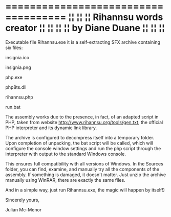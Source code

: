 ====================================
¦¦                                ¦¦
¦¦     Rihannsu words creator     ¦¦
¦¦                                ¦¦
¦¦         by Diane Duane         ¦¦
¦¦                                ¦¦
====================================

Executable file Rihannsu.exe it is
a self-extracting SFX archive
containing six files:


insignia.ico

insignia.png

php.exe

php8ts.dll

rihannsu.php

run.bat


The assembly works due to the presence,
in fact, of an adapted script in PHP, taken
from website http://www.rihannsu.org/tools/gen.txt,
the official PHP interpreter and its dynamic link library.

The archive is configured to decompress itself into
a temporary folder. Upon completion of unpacking,
the bat script will be called, which will
configure the console window settings
and run the php script through the
interpreter with output to the
standard Windows console.

This ensures full compatibility
with all versions of Windows. In the
Sources folder, you can find, examine, and
manually try all the components of the assembly.
If something is damaged, it doesn't matter. Just unzip
the archive manually using WinRAR, there are exactly the same files.

And in a simple way, just run Rihannsu.exe, the magic will happen by itself!)

Sincerely yours,

Julian Mc-Menor
